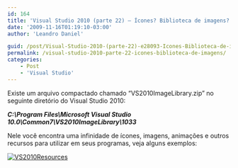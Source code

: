 ```yaml
---
id: 164
title: 'Visual Studio 2010 (parte 22) – Ícones? Biblioteca de imagens?'
date: '2009-11-16T01:19:10-03:00'
author: 'Leandro Daniel'

guid: /post/Visual-Studio-2010-(parte-22)-e28093-Icones-Biblioteca-de-imagens.aspx
permalink: /visual-studio-2010-parte-22-icones-biblioteca-de-imagens/
categories:
    - Post
    - 'Visual Studio'
---
```


Existe um arquivo compactado chamado “VS2010ImageLibrary.zip” no seguinte diretório do Visual Studio 2010:

***C:\\Program Files\\Microsoft Visual Studio 10.0\\Common7\\VS2010ImageLibrary\\1033***

Nele você encontra uma infinidade de ícones, imagens, animações e outros recursos para utilizar em seus programas, veja alguns exemplos:

[![VS2010Resources](http://leandrodaniel.com/pics/WindowsLiveWriter/VisualStudio2010parte22conesBibliotecade/6A80514E/VS2010Resources_thumb.gif "VS2010Resources")](http://leandrodaniel.com/pics/WindowsLiveWriter/VisualStudio2010parte22conesBibliotecade/429D51EF/VS2010Resources.gif)